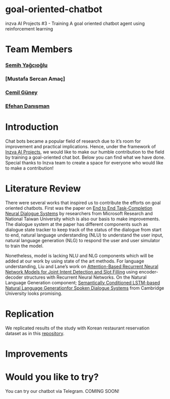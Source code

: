 # goal-oriented-chatbot
inzva AI Projects #3 - Training A goal oriented chatbot agent using reinforcement learning

# Team Members

### [Semih Yağcıoğlu](https://github.com/semihyagcioglu)
### [Mustafa Sercan Amaç]
### [Cemil Güney](https://github.com/mcemilg)
### [Efehan Danışman](https://github.com/efehandanisman)

# Introduction

Chat bots became a popular field of research due to it’s room for improvement and practical implications. Hence, under the framework of [Inzva AI Projects](https://inzva.com/ai/projectgroups/2019/ai-project-group-3), we would like to make our humble contribution to the field by training a goal-oriented chat bot. Below you can find what we have done. Special thanks to Inzva team to create a space for everyone who would like to make a contribution!

# Literature Review

There were several works that inspired us to contribute the efforts on goal oriented chatbots. First was the paper on [End to End Task-Completion Neural Dialogue Systems](https://www.aclweb.org/anthology/I17-1074.pdf) by researchers from Microsoft Research and National Taiwan University which is also our basis to make improvements. The dialogue system at the paper has different components such as dialogue state tracker to keep track of the status of the dialogue from start to end, natural language understanding (NLU) to understand the user input, natural language generation (NLG) to respond the user and user simulator to train the model.

Nonetheless, model is lacking NLU and NLG components which will be added at our work by using state of the art methods. For language understanding, Liu and Lane’s work on [Attention-Based Recurrent Neural Network Models for Joint Intent Detection and Slot Filling](https://arxiv.org/pdf/1609.01454.pdf) using encoder-decoder structures with Recurrent Neural Networks. On the Natural Language Generation component; [Semantically Conditioned LSTM-based Natural Language Generationfor Spoken Dialogue Systems](https://arxiv.org/pdf/1508.01745.pdf) from Cambridge University looks promising.

# Replication

We replicated results of the study with Korean restaurant reservation dataset as in this [repository](https://github.com/jdh3577/TC-bot-with-revised-NLU-NLG). 

# Improvements

# Would you like to try?

You can try our chatbot via Telegram. COMING SOON!

